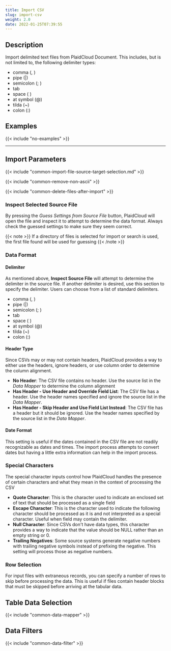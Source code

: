 ```yaml
---
title: Import CSV
slug: import-csv
weight: 2.0
date: 2022-01-25T07:39:55
---
```


## Description

Import delimited text files from PlaidCloud Document. This includes, but is not limited to, the following delimiter types:
* comma (, )
* pipe (|)
* semicolon (; )
* tab
* space ( )
* at symbol (@)
* tilda (~)
* colon (:)

## Examples

{{< include "no-examples" >}}

---

## Import Parameters

{{< include "common-import-file-source-target-selection.md" >}}

{{< include "common-remove-non-ascii" >}}

{{< include "common-delete-files-after-import" >}}

### Inspect Selected Source File

By pressing the *Guess Settings from Source File* button, PlaidCloud will open the file and inspect it to attempt to determine the data format.  Always check
the guessed settings to make sure they seem correct.

{{< note >}}
If a directory of files is selected for import or search is used, the first file found will be used for guessing
{{< /note >}}

### Data Format

#### Delimiter
As mentioned above, **Inspect Source File** will attempt to determine the delimiter in the source file. If another delimiter is desired, use this 
section to specify the delimiter. Users can choose from a list of standard delimiters.
* comma (, )
* pipe (|)
* semicolon (; )
* tab
* space ( )
* at symbol (@)
* tilda (~)
* colon (:)

#### Header Type

Since CSVs may or may not contain headers, PlaidCloud provides a way to either use the headers, ignore headers, or use column order to determine the column alignment.
* **No Header**: The CSV file contains no header.  Use the source list in the *Data Mapper* to determine the column alignment
* **Has Header - Use Header and Override Field List**: The CSV file has a header.  Use the header names specified and ignore the source list in the *Data Mapper*.
* **Has Header - Skip Header and Use Field List Instead**: The CSV file has a header but it should be ignored.  Use the header names specified by the source list in the *Data Mapper*.

#### Date Format

This setting is useful if the dates contained in the CSV file are not readily recognizable as dates and times.  The import process attempts to convert dates but having a little extra information
can help in the import process.

### Special Characters

The special character inputs control how PlaidCloud handles the presence of certain characters and what they mean in the context of processing the CSV
 * **Quote Character**: This is the character used to indicate an enclosed set of text that should be processed as a single field
 * **Escape Character**: This is the character used to indicate the following character should be processed as it is and not interpreted as a special character.  Useful when field may contain the delimiter.
 * **Null Character**: Since CSVs don't have data types, this character provides a way to indicate that the value should be NULL rather than an empty string or 0.
 * **Trailing Negatives**: Some source systems generate negative numbers with trailing negative symbols instead of prefixing the negative.  This setting will process those as negative numbers.

### Row Selection

For input files with extraneous records, you can specify a number of rows to skip before processing the data.  This is useful if files contain header blocks that must be skipped before arriving at the tabular data.

## Table Data Selection

{{< include "common-data-mapper" >}}

## Data Filters

{{< include "common-data-filter" >}}
